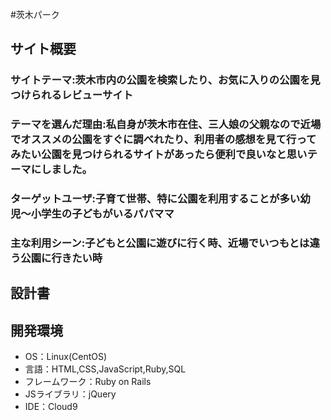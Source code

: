#茨木パーク

## サイト概要
### サイトテーマ:茨木市内の公園を検索したり、お気に入りの公園を見つけられるレビューサイト

### テーマを選んだ理由:私自身が茨木市在住、三人娘の父親なので近場でオススメの公園をすぐに調べれたり、利用者の感想を見て行ってみたい公園を見つけられるサイトがあったら便利で良いなと思いテーマにしました。

### ターゲットユーザ:子育て世帯、特に公園を利用することが多い幼児〜小学生の子どもがいるパパママ

### 主な利用シーン:子どもと公園に遊びに行く時、近場でいつもとは違う公園に行きたい時

## 設計書

## 開発環境
- OS：Linux(CentOS)
- 言語：HTML,CSS,JavaScript,Ruby,SQL
- フレームワーク：Ruby on Rails
- JSライブラリ：jQuery
- IDE：Cloud9
